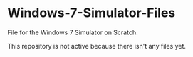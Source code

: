 # Windows-7-Simulator-Files
File for the Windows 7 Simulator on Scratch.

This repository is not active because there isn't any files yet.
